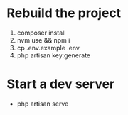 # Rebuild the project

1. composer install
2. nvm use && npm i
3. cp .env.example .env
4. php artisan key:generate

# Start a dev server

- php artisan serve
